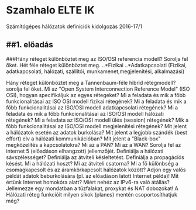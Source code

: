 # Szamhalo ELTE IK
Számítógépes hálózatok definíciók kidolgozás 2016-17/1 

##1. előadás
--

###Hány réteget különböztet meg az ISO/OSI referencia modell? Sorolja fel őket.
Hét féle réteget különböztet meg.
..*Fizikai
..*Adatkapcsolati
(Fizikai, adatkapcsolati, hálózati, szállítói, munkamenet,megjelenítési, alkalmazási)

Hány réteget különböztet meg a Tannenbaum-féle hibrid rétegmodell? sorolja fel őket.
Mi az "Open System Interconnection Reference Model" (ISO OSI), hogyan specifikáljuk az egyes rétegeket?
Mi a feladata és mik a főbb funkcionalitásai az ISO OSI modell fizikai rétegének?
Mi a feladata és mik a főbb funkcionalitásai az ISO/OSI modell adatkapcsolati rétegének?
Mi a feladata és mik a főbb funkcionalitásai az ISO/OSI modell hálózati rétegének?
Mi a feladata az ISO/OSI modell ülés (session) rétegének?
Mik a főbb funkcionalitásai az ISO/OSI modell megjelenítési rétegének?
Mit jelent a hálózatok esetén az adatok burkolása? 
Mit jelent a legjobb szándék (best effort) elv a hálózati kommunikációban?
Mit jelent a "Black-box" megközelítés a kapcsolatokra?
Mi az a PAN?
Mi az a WAN? 
Sorolja fel az internet 5 (előadáson elhangzott) jellemzőjét.
Definiálja a hálózati sávszélességet? 
Definiálja az átviteli késleltetést.
Definiálja a propagációs késést.
Mi a hálózati hoszt?
Mi az átviteli csatorna?
Mi a fő különbség a csomagkapcsolt és az áramkörkapcsolt hálózatok között?
Adjon egy valós példát adatok beburkolására (pl. az előadáson látott Internet példa)!
Mit értünk Internet homokóra alatt? Miért nehéz az IPv6-ra való átállás?
Jellemezze egy mondatban a tűzfalakat, proxykat és NAT dobozokat!
A Hálózati réteg funkcióit milyen síkok (planes) mentén csoportosíthatjuk még?
